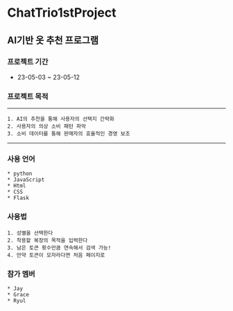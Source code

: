 # ChatTrio1stProject

## AI기반 옷 추천 프로그램

### 프로젝트 기간
* 23-05-03 ~ 23-05-12

### 프로젝트 목적
---------------
    1. AI의 추천을 통해 사용자의 선택지 간략화
    2. 사용자의 의상 소비 패턴 파악
    3. 소비 데이터를 통해 판매자의 효율적인 경영 보조
---------------
### 사용 언어
    * python
    * JavaScript
    * Html
    * CSS
    * Flask

### 사용법
    1. 성별을 선택한다
    2. 착용할 복장의 목적을 입력한다
    3. 남은 토큰 횟수만큼 연속해서 검색 가능!
    4. 만약 토큰이 모자라다면 처음 페이지로

### 참가 멤버
    * Jay
    * Grace
    * Ryul